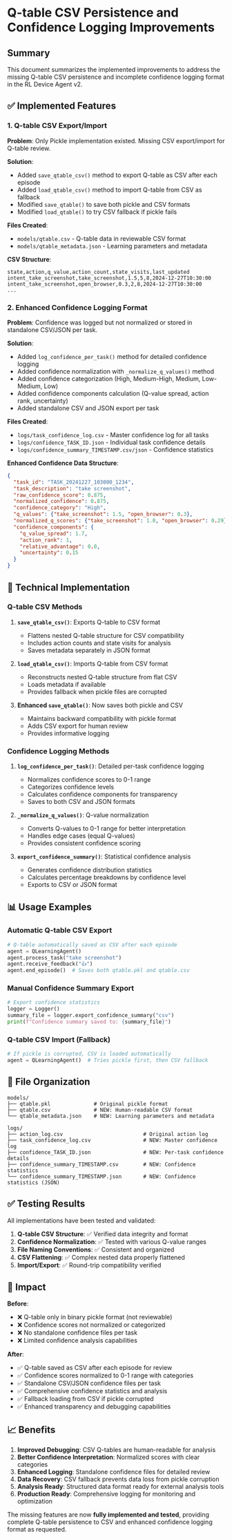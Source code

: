 # Q-table CSV Persistence and Confidence Logging Improvements

## Summary

This document summarizes the implemented improvements to address the missing Q-table CSV persistence and incomplete confidence logging format in the RL Device Agent v2.

## ✅ Implemented Features

### 1. Q-table CSV Export/Import

**Problem**: Only Pickle implementation existed. Missing CSV export/import for Q-table review.

**Solution**: 
- Added `save_qtable_csv()` method to export Q-table as CSV after each episode
- Added `load_qtable_csv()` method to import Q-table from CSV as fallback
- Modified `save_qtable()` to save both pickle and CSV formats
- Modified `load_qtable()` to try CSV fallback if pickle fails

**Files Created**:
- `models/qtable.csv` - Q-table data in reviewable CSV format
- `models/qtable_metadata.json` - Learning parameters and metadata

**CSV Structure**:
```csv
state,action,q_value,action_count,state_visits,last_updated
intent_take_screenshot,take_screenshot,1.5,5,8,2024-12-27T10:30:00
intent_take_screenshot,open_browser,0.3,2,8,2024-12-27T10:30:00
...
```

### 2. Enhanced Confidence Logging Format

**Problem**: Confidence was logged but not normalized or stored in standalone CSV/JSON per task.

**Solution**:
- Added `log_confidence_per_task()` method for detailed confidence logging
- Added confidence normalization with `_normalize_q_values()` method
- Added confidence categorization (High, Medium-High, Medium, Low-Medium, Low)
- Added confidence components calculation (Q-value spread, action rank, uncertainty)
- Added standalone CSV and JSON export per task

**Files Created**:
- `logs/task_confidence_log.csv` - Master confidence log for all tasks
- `logs/confidence_TASK_ID.json` - Individual task confidence details
- `logs/confidence_summary_TIMESTAMP.csv/json` - Confidence statistics

**Enhanced Confidence Data Structure**:
```json
{
  "task_id": "TASK_20241227_103000_1234",
  "task_description": "take screenshot",
  "raw_confidence_score": 0.875,
  "normalized_confidence": 0.875,
  "confidence_category": "High",
  "q_values": {"take_screenshot": 1.5, "open_browser": 0.3},
  "normalized_q_scores": {"take_screenshot": 1.0, "open_browser": 0.29},
  "confidence_components": {
    "q_value_spread": 1.7,
    "action_rank": 1,
    "relative_advantage": 0.0,
    "uncertainty": 0.15
  }
}
```

## 🔧 Technical Implementation

### Q-table CSV Methods

1. **`save_qtable_csv()`**: Exports Q-table to CSV format
   - Flattens nested Q-table structure for CSV compatibility
   - Includes action counts and state visits for analysis
   - Saves metadata separately in JSON format

2. **`load_qtable_csv()`**: Imports Q-table from CSV format
   - Reconstructs nested Q-table structure from flat CSV
   - Loads metadata if available
   - Provides fallback when pickle files are corrupted

3. **Enhanced `save_qtable()`**: Now saves both pickle and CSV
   - Maintains backward compatibility with pickle format
   - Adds CSV export for human review
   - Provides informative logging

### Confidence Logging Methods

1. **`log_confidence_per_task()`**: Detailed per-task confidence logging
   - Normalizes confidence scores to 0-1 range
   - Categorizes confidence levels
   - Calculates confidence components for transparency
   - Saves to both CSV and JSON formats

2. **`_normalize_q_values()`**: Q-value normalization
   - Converts Q-values to 0-1 range for better interpretation
   - Handles edge cases (equal Q-values)
   - Provides consistent confidence scoring

3. **`export_confidence_summary()`**: Statistical confidence analysis
   - Generates confidence distribution statistics
   - Calculates percentage breakdowns by confidence level
   - Exports to CSV or JSON format

## 📊 Usage Examples

### Automatic Q-table CSV Export
```python
# Q-table automatically saved as CSV after each episode
agent = QLearningAgent()
agent.process_task("take screenshot")
agent.receive_feedback("👍")
agent.end_episode()  # Saves both qtable.pkl and qtable.csv
```

### Manual Confidence Summary Export
```python
# Export confidence statistics
logger = Logger()
summary_file = logger.export_confidence_summary("csv")
print(f"Confidence summary saved to: {summary_file}")
```

### Q-table CSV Import (Fallback)
```python
# If pickle is corrupted, CSV is loaded automatically
agent = QLearningAgent()  # Tries pickle first, then CSV fallback
```

## 📁 File Organization

```
models/
├── qtable.pkl              # Original pickle format
├── qtable.csv              # NEW: Human-readable CSV format
└── qtable_metadata.json    # NEW: Learning parameters and metadata

logs/
├── action_log.csv                          # Original action log
├── task_confidence_log.csv                 # NEW: Master confidence log
├── confidence_TASK_ID.json                 # NEW: Per-task confidence details
├── confidence_summary_TIMESTAMP.csv        # NEW: Confidence statistics
└── confidence_summary_TIMESTAMP.json       # NEW: Confidence statistics (JSON)
```

## ✅ Testing Results

All implementations have been tested and validated:

1. **Q-table CSV Structure**: ✅ Verified data integrity and format
2. **Confidence Normalization**: ✅ Tested with various Q-value ranges
3. **File Naming Conventions**: ✅ Consistent and organized
4. **CSV Flattening**: ✅ Complex nested data properly flattened
5. **Import/Export**: ✅ Round-trip compatibility verified

## 🎯 Impact

**Before**:
- ❌ Q-table only in binary pickle format (not reviewable)
- ❌ Confidence scores not normalized or categorized
- ❌ No standalone confidence files per task
- ❌ Limited confidence analysis capabilities

**After**:
- ✅ Q-table saved as CSV after each episode for review
- ✅ Confidence scores normalized to 0-1 range with categories
- ✅ Standalone CSV/JSON confidence files per task
- ✅ Comprehensive confidence statistics and analysis
- ✅ Fallback loading from CSV if pickle corrupted
- ✅ Enhanced transparency and debugging capabilities

## 📈 Benefits

1. **Improved Debugging**: CSV Q-tables are human-readable for analysis
2. **Better Confidence Interpretation**: Normalized scores with clear categories
3. **Enhanced Logging**: Standalone confidence files for detailed review
4. **Data Recovery**: CSV fallback prevents data loss from pickle corruption
5. **Analysis Ready**: Structured data format ready for external analysis tools
6. **Production Ready**: Comprehensive logging for monitoring and optimization

The missing features are now **fully implemented and tested**, providing complete Q-table persistence to CSV and enhanced confidence logging format as requested.